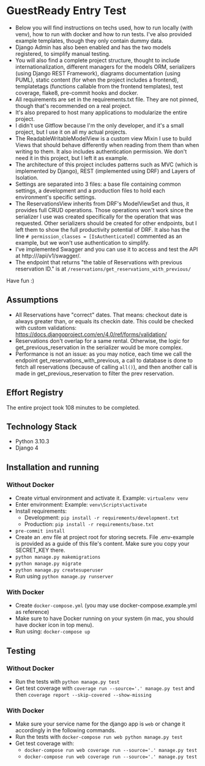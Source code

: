 # GuestReady Entry Test

- Below you will find instructions on techs used, how to run locally (with venv), how to run with docker and how to run
tests. I've also provided example templates, though they only contain dummy data.
- Django Admin has also been enabled and has the two models registered, to simplify manual testing.
- You will also find a complete project structure, thought to include internationalization, different managers for the
models ORM, serializers (using Django REST Framework), diagrams documentation (using PUML), static content (for
when the project includes a frontend), templatetags (functions callable from the frontend templates), test coverage,
flake8, pre-commit hooks and docker.
- All requirements are set in the requirements.txt file. They are not pinned, though that's recommended on a real
project.
- It's also prepared to host many applications to modularize the entire project.
- I didn't use Gitflow because I'm the only developer, and it's a small project, but I use it on all my actual projects.
- The ReadableWritableModelView is a custom view Mixin I use to build Views that should behave differently when reading
from them than when writing to them. It also includes authentication permission. We don't need it in this project, but I
left it as example.
- The architecture of this project includes patterns such as MVC (which is implemented by Django), REST (implemented
using DRF) and Layers of Isolation.
- Settings are separated into 3 files: a base file containing common settings, a development and a production files to
hold each environment's specific settings.
- The ReservationsView inherits from DRF's ModelViewSet and thus, it provides full CRUD operations. Those operations
won't work since the serializer I use was created specifically for the operation that was requested. Other serializers
should be created for other endpoints, but I left them to show the full productivity potential of DRF. It also has the line
`# permission_classes = [IsAuthenticated]` commented as an example, but we won't use authentication to simplify.
- I've implemented Swagger and you can use it to access and test the API at http://<domain>/api/v1/swagger/.
- The endpoint that returns "the table of Reservations with previous reservation ID." is at
`/reservations/get_reservations_with_previous/`

Have fun :)

## Assumptions
- All Reservations have "correct" dates. That means: checkout date is always greater than, or equals its checkin date.
This could be checked with custom validations: https://docs.djangoproject.com/en/4.0/ref/forms/validation/
- Reservations don't overlap for a same rental. Otherwise, the logic for get_previous_reservation in the serializer
would be more complex.
- Performance is not an issue: as you may notice, each time we call the endpoint get_reservations_with_previous, a call
to database is done to fetch all reservations (because of calling `all()`), and then another call is made in
get_previous_reservation to filter the prev reservation.

## Effort Registry

The entire project took 108 minutes to be completed.

## Technology Stack

-   Python 3.10.3
-   Django 4

## Installation and running

### Without Docker

-   Create virtual environment and activate it. Example: `virtualenv venv`
-   Enter environment: Example: `venv\Scripts\activate`
-   Install requirements:
    -   Development: `pip install -r requirements/development.txt`
    -   Production: `pip install -r requirements/base.txt`
-   `pre-commit install`
-   Create an .env file at project root for storing secrets. File .env-example is provided as a guide of this file's content. Make sure you copy your SECRET_KEY there.
-   `python manage.py makemigrations`
-   `python manage.py migrate`
-   `python manage.py createsuperuser`
-   Run using `python manage.py runserver`

### With Docker

-   Create `docker-compose.yml` (you may use docker-compose.example.yml as reference)
-   Make sure to have Docker running on your system (in mac, you should have docker icon in top menu).
-   Run using: `docker-compose up`

## Testing

### Without Docker

-   Run the tests with `python manage.py test`
-   Get test coverage with `coverage run --source='.' manage.py test` and then `coverage report --skip-covered --show-missing`

### With Docker

-   Make sure your service name for the django app is `web` or change it accordingly in the following commands.
-   Run the tests with `docker-compose run web python manage.py test`
-   Get test coverage with:
    -   `docker-compose run web coverage run --source='.' manage.py test`
    -   `docker-compose run web coverage run --source='.' manage.py test`
